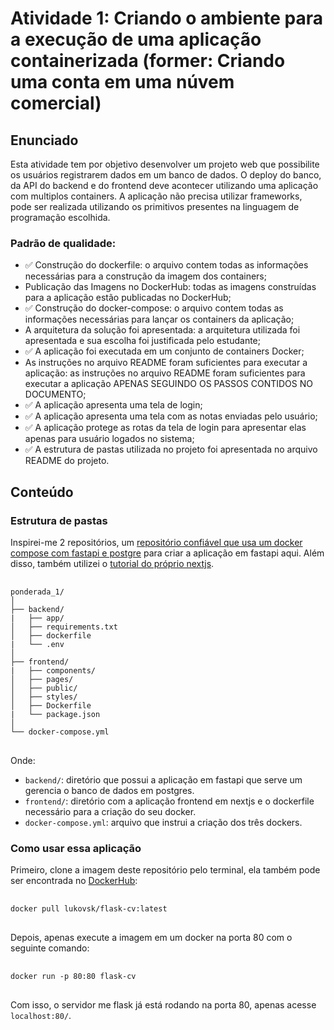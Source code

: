 # Atividade 1: Criando o ambiente para a execução de uma aplicação containerizada (former: Criando uma conta em uma núvem comercial)

## Enunciado
Esta atividade tem por objetivo desenvolver um projeto web que possibilite os usuários registrarem dados em um banco de dados. O deploy do banco, da API do backend e do frontend deve acontecer utilizando uma aplicação com multiplos containers. A aplicação não precisa utilizar frameworks, pode ser realizada utilizando os primitivos presentes na linguagem de programação escolhida.

### Padrão de qualidade:
 - ✅ Construção do dockerfile: o arquivo contem todas as informações necessárias para a construção da imagem dos containers;
 - Publicação das Imagens no DockerHub: todas as imagens construídas para a aplicação estão publicadas no DockerHub;
 - ✅ Construção do docker-compose: o arquivo contem todas as informações necessárias para lançar os containers da aplicação;
 - A arquitetura da solução foi apresentada: a arquitetura utilizada foi apresentada e sua escolha foi justificada pelo estudante;
 - ✅ A aplicação foi executada em um conjunto de containers Docker;
 - As instruções no arquivo README foram suficientes para executar a aplicação: as instruções no arquivo README foram suficientes para executar a aplicação APENAS SEGUINDO OS PASSOS CONTIDOS NO DOCUMENTO;
 - ✅ A aplicação apresenta uma tela de login;
 - ✅ A aplicação apresenta uma tela com as notas enviadas pelo usuário;
 - ✅ A aplicação protege as rotas da tela de login para apresentar elas apenas para usuário logados no sistema;
 - ✅ A estrutura de pastas utilizada no projeto foi apresentada no arquivo README do projeto.

## Conteúdo
### Estrutura de pastas
Inspirei-me 2 repositórios, um [repositório confiável que usa um docker compose com fastapi e postgre](https://testdriven.io/blog/fastapi-docker-traefik/) para criar a aplicação em fastapi aqui. Além disso, também utilizei o [tutorial do próprio nextjs](https://nextjs.org/docs/pages/building-your-application/deploying).

<pre> <code>
ponderada_1/
│
├── backend/
|   ├── app/
│   ├── requirements.txt
│   ├── dockerfile
|   └── .env
│
├── frontend/
|   ├── components/
│   ├── pages/
│   ├── public/
│   ├── styles/
│   ├── Dockerfile
|   └── package.json
│
└── docker-compose.yml
</code> </pre>
Onde:
- ```backend/```: diretório que possui a aplicação em fastapi que serve um gerencia o banco de dados em postgres.
- ```frontend/```: diretório com a aplicação frontend em nextjs e o dockerfile necessário para a criação do seu docker.
- ```docker-compose.yml```: arquivo que instrui a criação dos três dockers.

### Como usar essa aplicação
Primeiro, clone a imagem deste repositório pelo terminal, ela também pode ser encontrada no [DockerHub](https://hub.docker.com/r/lukovsk/flask-cv):
<pre> <code>
docker pull lukovsk/flask-cv:latest
</code> </pre>

Depois, apenas execute a imagem em um docker na porta 80 com o seguinte comando:
<pre> <code>
docker run -p 80:80 flask-cv
</code> </pre>

Com isso, o servidor me flask já está rodando na porta 80, apenas acesse ```localhost:80/```.